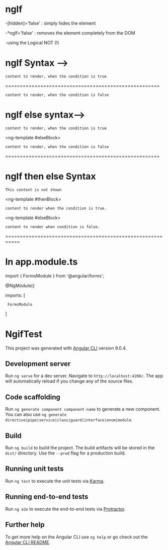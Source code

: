 ngIf
=======
-[hidden]='false' : simply hides the element

-*ngIf='false' : removes the element completely from the DOM

-using the Logical NOT (!)


ngIf Syntax -->
============
<p *ngIf="condition">

    content to render, when the condition is true 
    
</p>
=====================================================
<p *ngIf="!condition">

    content to render, when the condition is false
    
</p>


ngIf else syntax-->
====================
<div *ngIf="condition; else elseBlock">

    content to render, when the condition is true 
    
</div>
 
<ng-template #elseBlock>

    content to render, when the condition is false 
    
</ng-template>
=====================================================

ngIf then else Syntax
=======================
<div *ngIf="condition; then thenBlock else elseBlock"> 

    This content is not shown
    
</div>
 
<ng-template #thenBlock>

    content to render when the condition is true.
    
</ng-template>
 
<ng-template #elseBlock>

    content to render when condition is false.
    
</ng-template>

===========================================================
 
 
In app.module.ts
======================
import { FormsModule } from '@angular/forms';


@NgModule({


imports: [


     FormsModule    
     
]



# NgifTest

This project was generated with [Angular CLI](https://github.com/angular/angular-cli) version 9.0.4.

## Development server

Run `ng serve` for a dev server. Navigate to `http://localhost:4200/`. The app will automatically reload if you change any of the source files.

## Code scaffolding

Run `ng generate component component-name` to generate a new component. You can also use `ng generate directive|pipe|service|class|guard|interface|enum|module`.

## Build

Run `ng build` to build the project. The build artifacts will be stored in the `dist/` directory. Use the `--prod` flag for a production build.

## Running unit tests

Run `ng test` to execute the unit tests via [Karma](https://karma-runner.github.io).

## Running end-to-end tests

Run `ng e2e` to execute the end-to-end tests via [Protractor](http://www.protractortest.org/).

## Further help

To get more help on the Angular CLI use `ng help` or go check out the [Angular CLI README](https://github.com/angular/angular-cli/blob/master/README.md).
